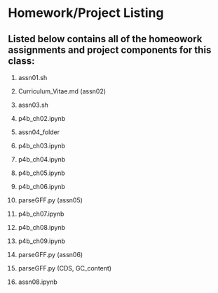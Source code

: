 # Homework/Project Listing

## Listed below contains all of the homeowork assignments and project components for this class:

1. assn01.sh

2. Curriculum_Vitae.md (assn02)

3. assn03.sh

4. p4b_ch02.ipynb

5. assn04_folder

6. p4b_ch03.ipynb

7. p4b_ch04.ipynb

8. p4b_ch05.ipynb

9. p4b_ch06.ipynb

10. parseGFF.py (assn05)

11. p4b_ch07.ipynb

12. p4b_ch08.ipynb

13. p4b_ch09.ipynb

14. parseGFF.py (assn06)

15. parseGFF.py (CDS, GC_content)

16. assn08.ipynb
